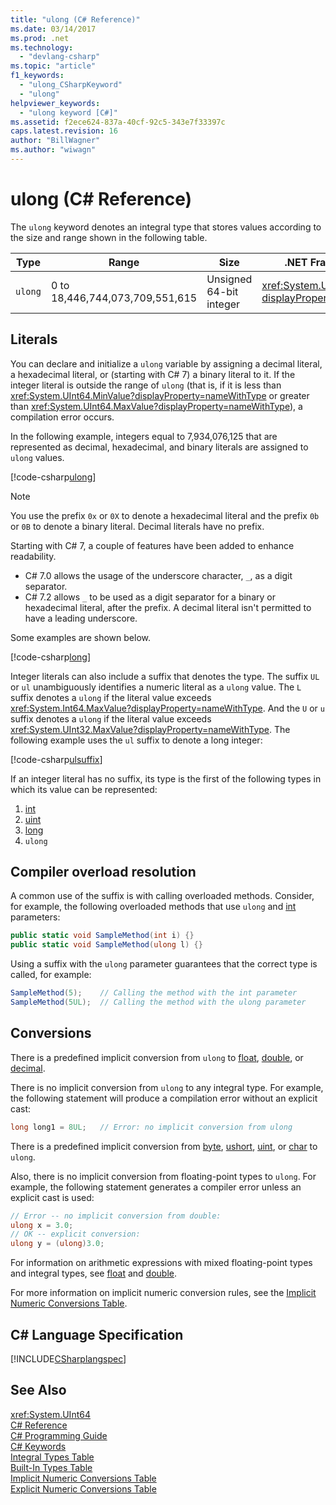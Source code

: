 ```yaml
---
title: "ulong (C# Reference)"
ms.date: 03/14/2017
ms.prod: .net
ms.technology: 
  - "devlang-csharp"
ms.topic: "article"
f1_keywords: 
  - "ulong_CSharpKeyword"
  - "ulong"
helpviewer_keywords: 
  - "ulong keyword [C#]"
ms.assetid: f2ece624-837a-40cf-92c5-343e7f33397c
caps.latest.revision: 16
author: "BillWagner"
ms.author: "wiwagn"
---
```

# ulong (C# Reference)

The `ulong` keyword denotes an integral type that stores values according to the size and range shown in the following table.  
  
|Type|Range|Size|.NET Framework type|  
|----------|-----------|----------|-------------------------|  
|`ulong`|0 to 18,446,744,073,709,551,615|Unsigned 64-bit integer|<xref:System.UInt64?displayProperty=nameWithType>|  
  
## Literals  

You can declare and initialize a `ulong` variable by assigning a decimal literal, a hexadecimal literal, or (starting with C# 7) a binary literal to it.  If the integer literal is outside the range of `ulong` (that is, if it is less than <xref:System.UInt64.MinValue?displayProperty=nameWithType> or greater than <xref:System.UInt64.MaxValue?displayProperty=nameWithType>), a compilation error occurs. 

In the following example, integers equal to 7,934,076,125 that are represented as decimal, hexadecimal, and binary literals are assigned to `ulong` values.  
  
[!code-csharp[ulong](../../../../samples/snippets/csharp/language-reference/keywords/numeric-literals.cs#ULong)]  

> [!NOTE] 
> You use the prefix `0x` or `0X` to denote a hexadecimal literal and the prefix `0b` or `0B` to denote a binary literal. Decimal literals have no prefix. 

Starting with C# 7, a couple of features have been added to enhance readability. 
 - C# 7.0 allows the usage of the underscore character, `_`, as a digit separator.
 - C# 7.2 allows `_` to be used as a digit separator for a binary or hexadecimal literal, after the prefix. A decimal literal isn't permitted to have a leading underscore.

Some examples are shown below.

[!code-csharp[long](../../../../samples/snippets/csharp/language-reference/keywords/numeric-literals.cs#LongS)]  
 
 Integer literals can also include a suffix that denotes the type. The suffix `UL` or `ul` unambiguously identifies a numeric literal as a `ulong` value. The `L` suffix denotes a `ulong` if the literal value exceeds <xref:System.Int64.MaxValue?displayProperty=nameWithType>. And the `U` or `u` suffix denotes a `ulong` if the literal value exceeds <xref:System.UInt32.MaxValue?displayProperty=nameWithType>. The following example uses the `ul` suffix to denote a long integer:
 
[!code-csharp[ulsuffix](../../../../samples/snippets/csharp/language-reference/keywords/numeric-suffixes.cs#2)]

If an integer literal has no suffix, its type is the first of the following types in which its value can be represented: 

1. [int](int.md)
2. [uint](../../../csharp/language-reference/keywords/uint.md)
3. [long](long.md)
4. `ulong`

## Compiler overload resolution
  
 A common use of the suffix is with calling overloaded methods. Consider, for example, the following overloaded methods that use `ulong` and [int](../../../csharp/language-reference/keywords/int.md) parameters:  
  
```csharp  
public static void SampleMethod(int i) {}  
public static void SampleMethod(ulong l) {}  
```  
  
 Using a suffix with the `ulong` parameter guarantees that the correct type is called, for example:  
  
```csharp  
SampleMethod(5);    // Calling the method with the int parameter  
SampleMethod(5UL);  // Calling the method with the ulong parameter  
```  
  
## Conversions  
 There is a predefined implicit conversion from `ulong` to [float](../../../csharp/language-reference/keywords/float.md), [double](../../../csharp/language-reference/keywords/double.md), or [decimal](../../../csharp/language-reference/keywords/decimal.md).  
  
 There is no implicit conversion from `ulong` to any integral type. For example, the following statement will produce a compilation error without an explicit cast:  
  
```csharp  
long long1 = 8UL;   // Error: no implicit conversion from ulong  
```  
  
 There is a predefined implicit conversion from [byte](../../../csharp/language-reference/keywords/byte.md), [ushort](../../../csharp/language-reference/keywords/ushort.md), [uint](../../../csharp/language-reference/keywords/uint.md), or [char](../../../csharp/language-reference/keywords/char.md) to `ulong`.  
  
 Also, there is no implicit conversion from floating-point types to `ulong`. For example, the following statement generates a compiler error unless an explicit cast is used:  
  
```csharp  
// Error -- no implicit conversion from double:  
ulong x = 3.0;  
// OK -- explicit conversion:  
ulong y = (ulong)3.0;    
```  
  
 For information on arithmetic expressions with mixed floating-point types and integral types, see [float](../../../csharp/language-reference/keywords/float.md) and [double](../../../csharp/language-reference/keywords/double.md).  
  
 For more information on implicit numeric conversion rules, see the [Implicit Numeric Conversions Table](../../../csharp/language-reference/keywords/implicit-numeric-conversions-table.md).  
  
## C# Language Specification  
 [!INCLUDE[CSharplangspec](~/includes/csharplangspec-md.md)]  
  
## See Also  
 <xref:System.UInt64>  
 [C# Reference](../../../csharp/language-reference/index.md)  
 [C# Programming Guide](../../../csharp/programming-guide/index.md)  
 [C# Keywords](../../../csharp/language-reference/keywords/index.md)  
 [Integral Types Table](../../../csharp/language-reference/keywords/integral-types-table.md)  
 [Built-In Types Table](../../../csharp/language-reference/keywords/built-in-types-table.md)  
 [Implicit Numeric Conversions Table](../../../csharp/language-reference/keywords/implicit-numeric-conversions-table.md)  
 [Explicit Numeric Conversions Table](../../../csharp/language-reference/keywords/explicit-numeric-conversions-table.md)
